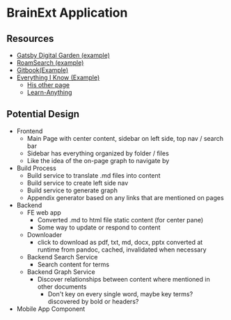 # BrainExt Application #

## Resources ##

- [Gatsby Digital Garden (example)](https://github.com/mathieudutour/gatsby-digital-garden#readme)
- [RoamSearch (example)](https://roamresearch.com/)
- [Gitbook(Example)](https://www.gitbook.com/)
- [Everything I Know (Example)](https://wiki.nikitavoloboev.xyz/)
  - [His other page](https://nikitavoloboev.xyz/)
  - [Learn-Anything](https://learn-anything.xyz/)


## Potential Design ##

- Frontend
  - Main Page with center content, sidebar on left side, top nav / search bar
  - Sidebar has everything organized by folder / files
  - Like the idea of the on-page graph to navigate by
- Build Process
  - Build service to translate .md files into content
  - Build service to create left side nav
  - Build service to generate graph
  - Appendix generator based on any links that are mentioned on pages
- Backend
  - FE web app
    - Converted .md to html file static content (for center pane)
    - Some way to update or respond to content
  - Downloader
    - click to download as pdf, txt, md, docx, pptx converted at runtime from pandoc, cached, invalidated when necessary
  - Backend Search Service
    - Search content for terms
  - Backend Graph Service
    - Discover relationships between content where mentioned in other documents
      - Don't key on every single word, maybe key terms? discovered by bold or headers?
- Mobile App Component
